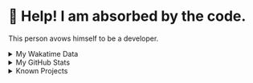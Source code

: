 # 🥺 Help! I am absorbed by the code. 

This person avows himself to be a developer.

<details>

<summary>My Wakatime Data</summary>

<!--START_SECTION:waka-->
![Lines of code](https://img.shields.io/badge/From%20Hello%20World%20I%27ve%20Written-8.8%20million%20lines%20of%20code-blue)

**🐱 My GitHub Data** 

> 📦 703.5 kB Used in GitHub's Storage 
 > 
> 🏆 1,541 Contributions in the Year 2023
 > 
> 🚫 Not Opted to Hire
 > 
> 📜 87 Public Repositories 
 > 
> 🔑 22 Private Repositories 
 > 
**I'm an Early 🐤** 

```text
🌞 Morning                1739 commits        ██████░░░░░░░░░░░░░░░░░░░   24.80 % 
🌆 Daytime                2861 commits        ██████████░░░░░░░░░░░░░░░   40.80 % 
🌃 Evening                2343 commits        ████████░░░░░░░░░░░░░░░░░   33.41 % 
🌙 Night                  70 commits          ░░░░░░░░░░░░░░░░░░░░░░░░░   01.00 % 
```
📅 **I'm Most Productive on Wednesday** 

```text
Monday                   812 commits         ███░░░░░░░░░░░░░░░░░░░░░░   11.58 % 
Tuesday                  1180 commits        ████░░░░░░░░░░░░░░░░░░░░░   16.83 % 
Wednesday                1244 commits        ████░░░░░░░░░░░░░░░░░░░░░   17.74 % 
Thursday                 975 commits         ███░░░░░░░░░░░░░░░░░░░░░░   13.90 % 
Friday                   1049 commits        ████░░░░░░░░░░░░░░░░░░░░░   14.96 % 
Saturday                 942 commits         ███░░░░░░░░░░░░░░░░░░░░░░   13.43 % 
Sunday                   811 commits         ███░░░░░░░░░░░░░░░░░░░░░░   11.56 % 
```


**I Mostly Code in Go** 

```text
Go                       32 repos            ████████░░░░░░░░░░░░░░░░░   33.68 % 
Python                   21 repos            ██████░░░░░░░░░░░░░░░░░░░   22.11 % 
HTML                     5 repos             █░░░░░░░░░░░░░░░░░░░░░░░░   05.26 % 
Swift                    3 repos             █░░░░░░░░░░░░░░░░░░░░░░░░   03.16 % 
Rust                     2 repos             █░░░░░░░░░░░░░░░░░░░░░░░░   02.11 % 
```




 Last Updated on 25/11/2023 01:13:13 UTC
<!--END_SECTION:waka-->

</details>

<details>
 
 <summary>My GitHub Stats</summary>

[![CDFMLR's github stats](https://github-readme-stats.vercel.app/api?username=cdfmlr&count_private=true&show_icons=true)](https://github.com/anuraghazra/github-readme-stats)
 
</details>

<details>

<summary>Known Projects</summary>

[![Star History Chart](https://api.star-history.com/svg?repos=cdfmlr/pyflowchart,cdfmlr/muvtuber,cdfmlr/crud,cdfmlr/murecom-verse-1,cdfmlr/murecom-intro&type=Date)](https://star-history.com/#cdfmlr/pyflowchart&cdfmlr/muvtuber&cdfmlr/crud&cdfmlr/murecom-verse-1&cdfmlr/murecom-intro&Date)

 </details>

